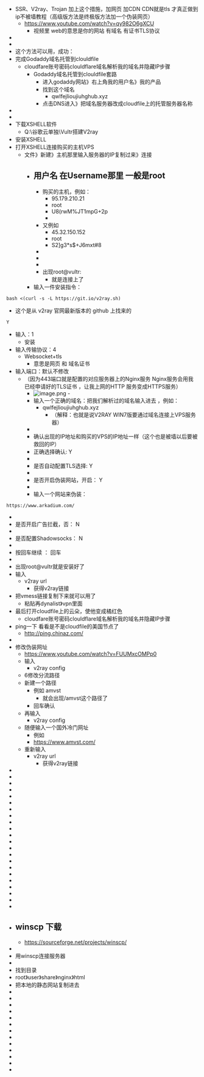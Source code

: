 - SSR、V2ray、Trojan 加上这个措施，加网页 加CDN CDN就是tls 才真正做到ip不被墙教程（高级版方法是终极版方法加一个伪装网页）
	- https://www.youtube.com/watch?v=qy982O6gXCU
		- 视频里 web的意思是你的网站 有域名 有证书TLS协议
-
-
- 这个方法可以用，成功：
- 完成Godaddy域名托管到clouldfile
	- ​cloudfare账号密码clouldflare域名解析我的域名并隐藏IP步骤​
		- Godaddy域名托管到clouldfile套路
			- 进入godaddy网站》右上角我的用户名》我的产品
			- 找到这个域名
				- qwlfejlioujiuhghub.xyz
			- 点击DNS进入》把域名服务器改成cloudfile上的托管服务器名称
-
-
- 下载XSHELL软件
	- Q:\谷歌云单独\Vultr搭建V2ray
- 安装XSHELL
- 打开XSHELL连接购买的主机VPS
	- 文件》新建》主机那里输入服务器的IP复制过来》连接
		- 用户名 在Username那里 一般是root
			-
			- 购买的主机，例如：
				- 95.179.210.21
				- root
				- U8(rwM%JT1mpG+2p
				-
			- 又例如
				- 45.32.150.152
				- root
				- S2]g3*s$+J6mxt#8
			-
			-
			-
			- 出现root@vultr:
				- 就是连接上了
		- 输入一件安装指令：
```
bash <(curl -s -L https://git.io/v2ray.sh)
```
-  这个是从 v2ray 官网最新版本的 github 上找来的

```
Y
```


 
 
   - 输入：1
	   - 安装
   - 输入传输协议：4
	   - Websocket+tls
		   - 意思是网页 和 域名证书
   - 输入端口：默认不修改
	   - （因为443端口就是配置的对应服务器上的Nginx服务 Nginx服务会用我已经申请好的TLS证书 ，让我上网的HTTP 服务变成HTTPS服务）
		   - ![image.png](../assets/image_1630141788205_0.png)
					-
			- 输入一个正确的域名：把我们解析过的域名输入进去 ，例如：
				- qwlfejlioujiuhghub.xyz
					- （解释：也就是说V2RAY WIN7版要通过域名连接上VPS服务器）
			-
			- 确认出现的IP地址和购买的VPS的IP地址一样（这个也是被墙以后要被救回的IP）
			- 正确选择确认: Y
			-
			- 是否自动配置TLS选择: Y
			-
			- 是否开启伪装网站，开启： Y
			-
			- 输入一个网站来伪装：

```
https://www.arkadium.com/
```


   -
   - 是否开启广告拦截，否： N
   -
   - 是否配置Shadowsocks： N
   -
   - 按回车继续 ： 回车
   -
   - 出现root@vultr就是安装好了
   - 输入
	   - v2ray url
		   - 获得v2ray链接
   - 把vmess链接复制下来就可以用了
	   - 粘贴再dynalist》vpn里面
   - 最后打开cloudfile上的云朵，使他变成橘红色
	   - cloudfare账号密码clouldflare域名解析我的域名并隐藏IP步骤​
   - ping一下 看看是不是cloudfile的美国节点了
	   - http://ping.chinaz.com/
   -
   - 修改伪装网址
	   - https://www.youtube.com/watch?v=FUUMxcOMPp0
	   - 输入
		   - v2ray config
	   - 6修改分流路径
	   - 新建一个路径
		   - 例如 amvst
			   - 就会出现/amvst这个路径了
		   - 回车确认
	   - 再输入
		   - v2ray config
	   - 随便输入一个国外冷门网址
		   - 例如
		   - https://www.amvst.com/
	   - 重新输入
		   - v2ray url
			   - 获得v2ray链接
-
-
-
-
-
-
-
-
-
-
-
-
-
-
-
-
-
-
-
-
-
-
- winscp 下载
	-
	- https://sourceforge.net/projects/winscp/
-
- 用winscp连接服务器
-
- 找到目录
- root》user》share》nginx》html
- 把本地的静态网站复制进去
-
-
-
-
-
-
-
-
-
-
-
-
-